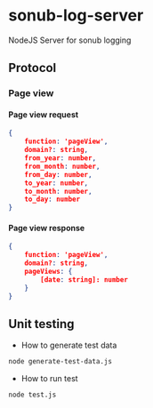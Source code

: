 # sonub-log-server

NodeJS Server for sonub logging

## Protocol

### Page view

#### Page view request

```` json
{
    function: 'pageView',
    domain?: string,
    from_year: number,
    from_month: number,
    from_day: number,
    to_year: number,
    to_month: number,
    to_day: number
}
````

#### Page view response

```` json
{
    function: 'pageView',
    domain?: string,
    pageViews: {
        [date: string]: number
    }
}
````

## Unit testing

* How to generate test data

```` sh
node generate-test-data.js
````

* How to run test

```` sh
node test.js
````
